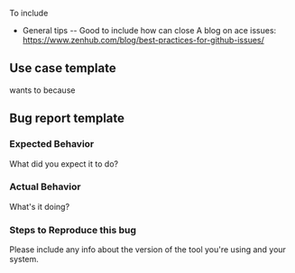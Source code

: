 To include
* General tips
-- Good to include how can close
A blog on ace issues: https://www.zenhub.com/blog/best-practices-for-github-issues/

## Use case template

<Person> wants to <do something> because <reason>

## Bug report template

### Expected Behavior
What did you expect it to do? 

### Actual Behavior
What's it doing? 

### Steps to Reproduce this bug
Please include any info about the version of the tool you're using and your system.
